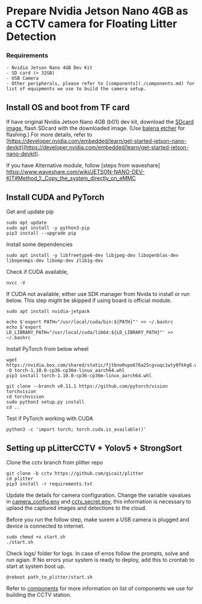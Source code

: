 # Prepare Nvidia Jetson Nano 4GB as a CCTV camera for Floating Litter Detection

### Requirements
    - Nvidia Jetson Nano 4GB Dev Kit
    - SD card (> 32GB)
    - USB Camera
    - Other peripherals, please refer to [components](./components.md) for list of equipments we use to build the camera setup. 

## Install OS and boot from TF card

If have original Nvidia Jetson Nano 4GB (b01) dev kit, download the [SDcard image](https://developer.nvidia.com/jetson-nano-sd-card-image), flash SDcard with the downloaded image. (Use [balena etcher](https://www.balena.io/etcher/) for flashing.) For more details, refer to [https://developer.nvidia.com/embedded/learn/get-started-jetson-nano-devkit](https://developer.nvidia.com/embedded/learn/get-started-jetson-nano-devkit).

If you have Alternative module, follow [steps from waveshare] https://www.waveshare.com/wiki/JETSON-NANO-DEV-KIT#Method_1:_Copy_the_system_directly_on_eMMC

## Install CUDA and PyTorch 

Get and update pip

    sudo apt update
    sudo apt install -y python3-pip
    pip3 install --upgrade pip

Install some dependencies

    sudo apt install -y libfreetype6-dev libjpeg-dev libopenblas-dev libopenmpi-dev libomp-dev zlib1g-dev

Check if CUDA available,

    nvcc -V

If CUDA not available, either use SDK manager from Nvida to install or run below. This step might be skipped if using board is official module.

    sudo apt install nvidia-jetpack

    echo $'export PATH="/usr/local/cuda/bin:${PATH}"' >> ~/.bashrc
    echo $'export LD_LIBRARY_PATH="/usr/local/cuda/lib64:${LD_LIBRARY_PATH}"' >> ~/.bashrc

Install PyTorch from below wheel

    wget https://nvidia.box.com/shared/static/fjtbno0vpo676a25cgvuqc1wty0fkkg6.whl -O torch-1.10.0-cp36-cp36m-linux_aarch64.whl
    pip3 install torch-1.10.0-cp36-cp36m-linux_aarch64.whl

    git clone --branch v0.11.1 https://github.com/pytorch/vision torchvision
    cd torchvision
    sudo python3 setup.py install
    cd ..

Test if PyTorch working with CUDA

    python3 -c 'import torch; torch.cuda.is_available()'


## Setting up pLitterCCTV + Yolov5 + StrongSort

Clone the cctv branch from plitter repo

    git clone -b cctv https://github.com/gicait/plitter
    cd plitter
    pip3 install -r requirements.txt

Update the details for camera configuration. Change the variable vavalues in [camera_config.env](camera_config.env) and [cctv_secret.env](cctv_secret.env), this information is necessary to uplaod the captured images and detections to the cloud.

Before you run the follow step, make surem a USB camera is plugged and device is connected to internet.

    sudo chmod +x start.sh
    ./start.sh

Check logs/ folder for logs. In case of erros follow the prompts, solve and run agian. If No errors your system is ready to deploy, add this to crontab to start at system boot up.

    @reboot path_to_plitter/start.sh


Refer to [components](components.md) for more information on list of components we use for building the CCTV station.
